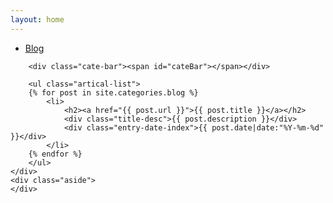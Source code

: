 ```yaml
---
layout: home
---
```


<div class="index-content blog">
    <div class="section">
        <ul class="artical-cate">
            <li class="on"><a href="/"><span>Blog</span></a></li>
            <!-- <li style="text-align:center"><a href="/Notes"><span>Notes</span></a></li> -->
<!--             <li style="text-align:right"><a href="/Stories"><span>Stories</span></a></li>
 -->        </ul>

        <div class="cate-bar"><span id="cateBar"></span></div>

        <ul class="artical-list">
        {% for post in site.categories.blog %}
            <li>
                <h2><a href="{{ post.url }}">{{ post.title }}</a></h2>
                <div class="title-desc">{{ post.description }}</div>
                <div class="entry-date-index">{{ post.date|date:"%Y-%m-%d" }}</div>
            </li>
        {% endfor %}
        </ul>
    </div>
    <div class="aside">
    </div>

</div>
 